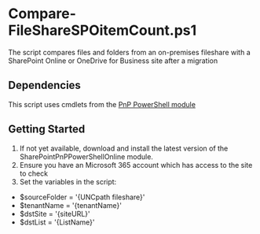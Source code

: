 # Compare-FileShareSPOitemCount.ps1
The script compares files and folders from an on-premises fileshare with a SharePoint Online or OneDrive for Business site after a migration
## Dependencies
This script uses cmdlets from the [PnP PowerShell module](https://github.com/pnp/PnP-PowerShell)
## Getting Started
1. If not yet available, download and install the latest version of the SharePointPnPPowerShellOnline module.
2. Ensure you have an Microsoft 365 account which has access to the site to check
3. Set the variables in the script:
 * $sourceFolder = '{UNCpath fileshare}'
 * $tenantName = '{tenantName}'
 * $dstSite = '{siteURL}'
 * $dstList = '{ListName}'
